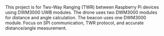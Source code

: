<!-- Use this file to provide workspace-specific custom instructions to Copilot. For more details, visit https://code.visualstudio.com/docs/copilot/copilot-customization#_use-a-githubcopilotinstructionsmd-file -->

This project is for Two-Way Ranging (TWR) between Raspberry Pi devices using DWM3000 UWB modules. The drone uses two DWM3000 modules for distance and angle calculation. The beacon uses one DWM3000 module. Focus on SPI communication, TWR protocol, and accurate distance/angle measurement.
